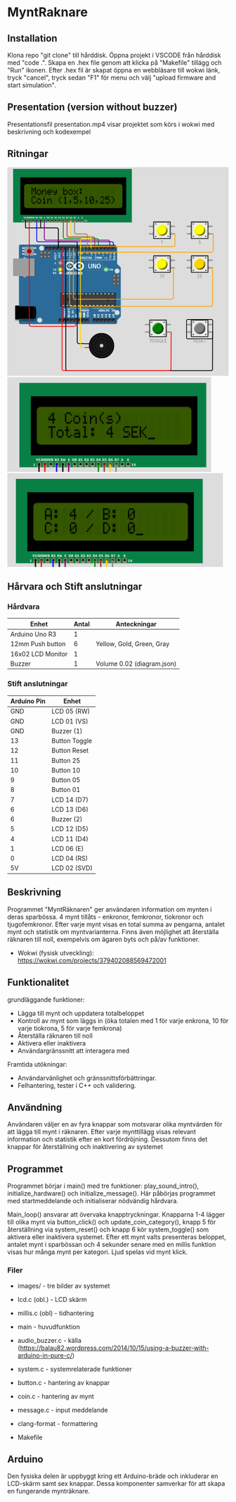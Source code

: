 # MyntRaknare

## Installation
Klona repo "git clone" till hårddisk. Öppna projekt i VSCODE från hårddisk med "code .". Skapa en .hex
file genom att klicka på "Makefile" tillägg och "Run" ikonen. Efter .hex fil är skapat öppna 
en webbläsare till wokwi länk, tryck "cancel", tryck sedan "F1" för menu och välj "upload firmware 
and start simulation".

## Presentation (version without buzzer)
Presentationsfil presentation.mp4 visar projektet som körs i wokwi med beskrivning och kodexempel

## Ritningar

![MoneyBox for Arduino Uno](https://raw.githubusercontent.com/stephyswe/course_embedded_project_in_c-coin-counter/main/images/front.png)
![Added Coin](https://raw.githubusercontent.com/stephyswe/course_embedded_project_in_c-coin-counter/main/images/lcd-4coin-screen-total.png)
![Coin Statistics](https://raw.githubusercontent.com/stephyswe/course_embedded_project_in_c-coin-counter/main/images/lcd-4coin-screen-category.png)

## Hårvara och Stift anslutningar

### Hårdvara

| Enhet            | Antal    | Anteckningar
| ---------------- | -------- | ---------------------------- |
| Arduino Uno R3   | 1        |                              |
| 12mm Push button | 6        | Yellow, Gold, Green, Gray    |
| 16x02 LCD Monitor| 1        |                              |
| Buzzer           | 1        | Volume 0.02 (diagram.json)   |


### Stift anslutningar

| Arduino Pin | Enhet        |
| ----------- | -------------|
| GND         | LCD 05 (RW)  |
| GND         | LCD 01 (VS)  |
| GND         | Buzzer (1)   |
| 13          | Button Toggle|
| 12          | Button Reset |
| 11          | Button 25    |
| 10          | Button 10    |
| 9           | Button 05    |
| 8           | Button 01    |
| 7           | LCD 14 (D7)  |
| 6           | LCD 13 (D6)  |
| 6           | Buzzer (2)   |
| 5           | LCD 12 (D5)  |
| 4           | LCD 11 (D4)  |
| 1           | LCD 06 (E)   |
| 0           | LCD 04 (RS)  |
| 5V          | LCD 02 (SVD) |


## Beskrivning
Programmet "MyntRäknaren" ger användaren information om mynten i deras sparbössa. 4 mynt tillåts - enkronor, femkronor, tiokronor och tjugofemkronor. Efter varje mynt visas en total summa av pengarna, antalet mynt och statistik om myntvarianterna. Finns även möjlighet att återställa räknaren till noll, exempelvis om ägaren byts och på/av funktioner. 

* Wokwi (fysisk utveckling): https://wokwi.com/projects/379402088569472001

## Funktionalitet
grundläggande funktioner:
- Lägga till mynt och uppdatera totalbeloppet
- Kontroll av mynt som läggs in (öka totalen med 1 för varje enkrona, 10 för varje tiokrona, 5 för varje femkrona)
- Återställa räknaren till noll
- Aktivera eller inaktivera
- Användargränssnitt att interagera med

Framtida utökningar:
- Användarvänlighet och gränssnittsförbättringar.
- Felhantering, tester i C++ och validering.

## Användning
Användaren väljer en av fyra knappar som motsvarar olika myntvärden för att lägga till mynt i räknaren. Efter varje mynttillägg visas relevant information och statistik efter en kort fördröjning. Dessutom finns det knappar för återställning och inaktivering av systemet 

## Programmet
Programmet börjar i main() med tre funktioner: play_sound_intro(), initialize_hardware() och initialize_message(). Här påbörjas programmet med startmeddelande och initialiserar nödvändig hårdvara.

Main_loop() ansvarar att övervaka knapptryckningar. Knapparna 1-4 lägger till olika mynt via button_click() och update_coin_category(), knapp 5 för återställning via system_reset() och knapp 6 kör system_toggle() som aktivera eller inaktivera systemet. Efter ett mynt valts presenteras beloppet, antalet mynt i sparbössan och 4 sekunder senare med en millis funktion visas hur många mynt per kategori. Ljud spelas vid mynt klick.

### Filer

* images/        - tre bilder av systemet 

* lcd.c (obl.)   - LCD skärm
* millis.c (obl) - tidhantering

* main            - huvudfunktion
* audio_buzzer.c  - källa (https://balau82.wordpress.com/2014/10/15/using-a-buzzer-with-arduino-in-pure-c/)
* system.c        - systemrelaterade funktioner
* button.c        - hantering av knappar
* coin.c          - hantering av mynt
* message.c       - input meddelande

* clang-format - formattering
* Makefile

## Arduino 
Den fysiska delen är uppbyggt kring ett Arduino-bräde och inkluderar en LCD-skärm samt sex knappar. Dessa komponenter samverkar för att skapa en fungerande mynträknare.
